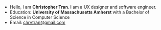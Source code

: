 - Hello, I am **Christopher Tran**. I am a UX designer and software engineer.
- Education: **University of Massachusetts Amherst** with a Bachelor of Science in Computer Science
- Email: chrvtran@gmail.com
